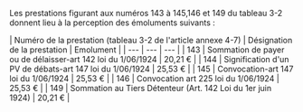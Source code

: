 Les prestations figurant aux numéros 143 à 145,146 et 149 du tableau 3-2 donnent lieu à la perception des émoluments suivants :


 




| Numéro de
la prestation (tableau 3-2 de l'article annexe 4-7) | Désignation de la prestation | Emolument |
| --- | --- | --- |
| 
143 | 
Sommation de payer ou de délaisser-art 142 loi du 1/06/1924 | 
20,21 € |
| 
144 | 
Signification d'un PV de débats-art 147 loi du 1/06/1924 | 
25,53 € |
| 
145 | 
Convocation-art 147 loi du 1/06/1924 | 
25,53 € |
| 
146 | 
Convocation art 225 loi du 1/06/1924 | 
25,53 € |
| 
149 | 
Sommation au Tiers Détenteur (Art. 142 Loi du 1er juin 1924) | 
20,21 € |


  
